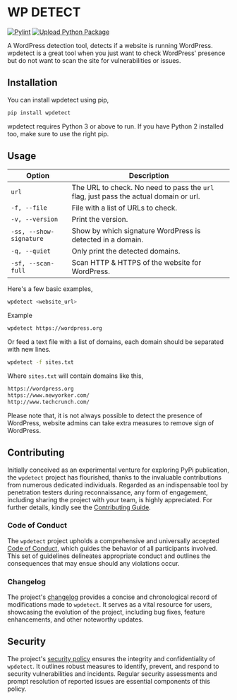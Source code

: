 # WP DETECT

[![Pylint](https://github.com/IamLizu/wpdetect/actions/workflows/pylint.yml/badge.svg?event=push)](https://github.com/IamLizu/wpdetect/actions/workflows/pylint.yml)
[![Upload Python Package](https://github.com/IamLizu/wpdetect/actions/workflows/pypi-publish.yml/badge.svg?event=release)](https://github.com/IamLizu/wpdetect/actions/workflows/pypi-publish.yml)

A WordPress detection tool, detects if a website is running WordPress. wpdetect is a great tool when you just want to check WordPress' presence but do not want to scan the site for vulnerabilities or issues.

## Installation

You can install wpdetect using pip,

```sh
pip install wpdetect
```

wpdetect requires Python 3 or above to run. If you have Python 2 installed too, make sure to use the right pip.

## Usage

| Option                  | Description                                                                           |
| ----------------------- | ------------------------------------------------------------------------------------- |
| `url`                   | The URL to check. No need to pass the `url` flag, just pass the actual domain or url. |
| `-f, --file`            | File with a list of URLs to check.                                                    |
| `-v, --version`         | Print the version.                                                                    |
| `-ss, --show-signature` | Show by which signature WordPress is detected in a domain.                            |
| `-q, --quiet`           | Only print the detected domains.                                                      |
| `-sf, --scan-full`      | Scan HTTP & HTTPS of the website for WordPress.                                       |

Here's a few basic examples,

```sh
wpdetect <website_url>
```

Example

```sh
wpdetect https://wordpress.org
```

Or feed a text file with a list of domains, each domain should be separated with new lines.

```sh
wpdetect -f sites.txt
```

Where `sites.txt` will contain domains like this,

```sh
https://wordpress.org
https://www.newyorker.com/
http://www.techcrunch.com/
```

Please note that, it is not always possible to detect the presence of WordPress, website admins can take extra measures to remove sign of WordPress.

## Contributing

Initially conceived as an experimental venture for exploring PyPi publication, the `wpdetect` project has flourished, thanks to the invaluable contributions from numerous dedicated individuals. Regarded as an indispensable tool by penetration testers during reconnaissance, any form of engagement, including sharing the project with your team, is highly appreciated. For further details, kindly see the [Contributing Guide](https://github.com/IamLizu/wpdetect/blob/master/CONTRIBUTING.md).

### Code of Conduct

The `wpdetect` project upholds a comprehensive and universally accepted [Code of Conduct](https://github.com/IamLizu/wpdetect/blob/master/CODE_OF_CONDUCT.md), which guides the behavior of all participants involved. This set of guidelines delineates appropriate conduct and outlines the consequences that may ensue should any violations occur.

### Changelog

The project's [changelog](https://github.com/IamLizu/wpdetect/blob/master/CHANGELOG.md) provides a concise and chronological record of modifications made to `wpdetect`. It serves as a vital resource for users, showcasing the evolution of the project, including bug fixes, feature enhancements, and other noteworthy updates.

## Security

The project's [security policy](https://github.com/IamLizu/wpdetect/blob/master/SECURITY.md) ensures the integrity and confidentiality of `wpdetect`. It outlines robust measures to identify, prevent, and respond to security vulnerabilities and incidents. Regular security assessments and prompt resolution of reported issues are essential components of this policy.
